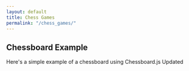 ```yaml
---
layout: default
title: Chess Games
permalink: "/chess_games/"
---
```


## Chessboard Example

Here's a simple example of a chessboard using Chessboard.js
Updated

<!-- Add Chessboard.js script -->
<script src="assets/chessboard-1.0.0.min.js"></script>

<div id="board" style="width: 400px;"></div>

<script>
// Initialize the chessboard
const board = Chessboard("board", "start");
</script>
